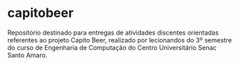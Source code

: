 # capitobeer
Repositório destinado para entregas de atividades discentes orientadas referentes ao projeto Capito Beer, realizado por lecionandos do 3º semestre do curso de Engenharia de Computação do Centro Universitário Senac Santo Amaro.

